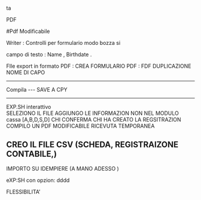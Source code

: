 ta

PDF 



#Pdf Modificabile

Writer : Controlli per formulario 
modo bozza si


campo di testo : Name  , Birthdate . 


FIle export in formato PDF :   CREA FORMULARIO PDF : FDF  DUPLICAZIONE NOME DI CAPO 

----------------------
Compila  ---  SAVE A CPY 

--------------------------
EXP.SH     interattivo   
SELEZIONO IL FILE 
AGGIUNGO LE INFORMAZION NON NEL MODULO   
cassa [A,B,D,S,D]
CHI CONFERMA
CHI HA CREATO LA REGSITRAZION
COMPILO UN PDF MODIFICABILE RICEVUTA TEMPORANEA

CREO IL FILE CSV (SCHEDA, REGISTRAIZONE CONTABILE,)
---------
IMPORTO SU IDEMPIERE  (A MANO ADESSO )


eXP:SH con opzion:    dddd


FLESSIBILITA’ 